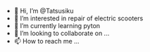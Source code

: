 - 👋 Hi, I’m @Tatsusiku
- 👀 I’m interested in repair of electric scooters
- 🌱 I’m currently learning pyton
- 💞️ I’m looking to collaborate on ...
- 📫 How to reach me ...

<!---
Tatsusiku/Tatsusiku is a ✨ special ✨ repository because its `README.md` (this file) appears on your GitHub profile.
You can click the Preview link to take a look at your changes.
--->
